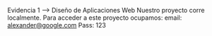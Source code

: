 Evidencia 1 --> Diseño de Aplicaciones Web
Nuestro proyecto corre localmente.
Para acceder a este proyecto ocupamos:
email: alexander@google.com
Pass: 123
